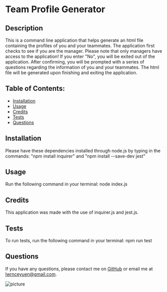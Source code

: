 # Team Profile Generator

## Description
This is a command line application that helps generate an html file containing the profiles of you and your teammates. The application first checks to see if you are the manager. Please note that only managers have access to the application! If you enter "No", you will be exited out of the application. After confirming, you will be prompted with a series of questions regarding the information of you and your teammates. The html file will be generated upon finishing and exiting the application.
    
## Table of Contents:
* [Installation](#installation)
* [Usage](#usage)
* [Credits](#credits)
* [Tests](#tests)
* [Questions](#questions)

## Installation
Please have these dependencies installed through node.js by typing in the commands: "npm install inquirer" and "npm install --save-dev jest"

## Usage
Run the following command in your terminal: node index.js

## Credits
This application was made with the use of inquirer.js and jest.js.

## Tests
To run tests, run the following command in your terminal: npm run test

## Questions
If you have any questions, please contact me on [GitHub](https://github.com/lwrnce) or email me at lwrnceyuen@gmail.com.

![picture](https://github.com/lwrnce.png?size=50)